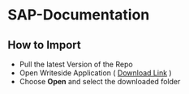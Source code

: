 # SAP-Documentation

## How to Import

- Pull the latest Version of the Repo
- Open Writeside Application ( [Download Link](https://www.jetbrains.com/de-de/writerside/) )
- Choose **Open** and select the downloaded folder

